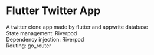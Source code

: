 # Flutter Twitter App

A twitter clone app made by flutter and appwrite database </br>
State management: Riverpod </br>
Dependency injection: Riverpod </br>
Routing: go_router